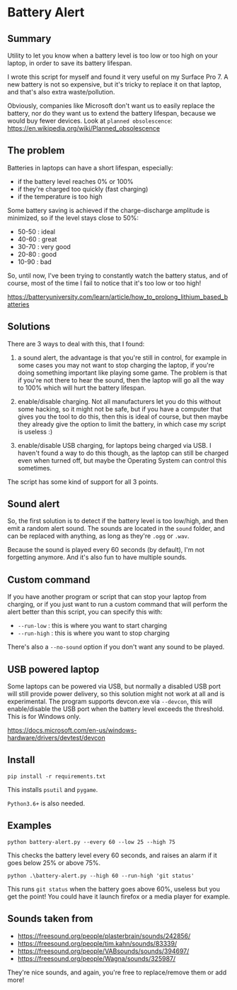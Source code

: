 Battery Alert
=============

Summary
-------
Utility to let you know when a battery level is too low or too high on your laptop,
in order to save its battery lifespan.

I wrote this script for myself and found it very useful on my Surface Pro 7.
A new battery is not so expensive, but it's tricky to replace it on that laptop, and that's also extra waste/pollution.

Obviously, companies like Microsoft don't want us to easily replace the battery,
nor do they want us to extend the battery lifespan, because we would buy fewer devices.
Look at `planned obsolescence`: https://en.wikipedia.org/wiki/Planned_obsolescence


The problem
-----------
Batteries in laptops can have a short lifespan, especially:
- if the battery level reaches 0% or 100%
- if they're charged too quickly (fast charging)
- if the temperature is too high

Some battery saving is achieved if the charge-discharge amplitude is minimized, so if the level stays close to 50%:
- 50-50 : ideal
- 40-60 : great
- 30-70 : very good
- 20-80 : good
- 10-90 : bad

So, until now, I've been trying to constantly watch the battery status, and of course, most of the time I fail
to notice that it's too low or too high!

https://batteryuniversity.com/learn/article/how_to_prolong_lithium_based_batteries


Solutions
---------
There are 3 ways to deal with this, that I found:
1) a sound alert, the advantage is that you're still in control, for example in some cases you may not want to stop
charging the laptop, if you're doing something important like playing some game. The problem is that if you're not there
to hear the sound, then the laptop will go all the way to 100% which will hurt the battery lifespan.

2) enable/disable charging. Not all manufacturers let you do this without some hacking, so it might not be safe,
but if you have a computer that gives you the tool to do this, then this is ideal of course, but then maybe they already
give the option to limit the battery, in which case my script is useless :)

3) enable/disable USB charging, for laptops being charged via USB. I haven't found a way to do this though,
as the laptop can still be charged even when turned off, but maybe the Operating System can control this sometimes.

The script has some kind of support for all 3 points.


Sound alert
-----------
So, the first solution is to detect if the battery level is too low/high, and then emit a random alert sound.
The sounds are located in the `sound` folder, and can be replaced with anything, as long as they're `.ogg` or `.wav`.

Because the sound is played every 60 seconds (by default), I'm not forgetting anymore.
And it's also fun to have multiple sounds.


Custom command
--------------
If you have another program or script that can stop your laptop from charging, or if you just want to run a custom
command that will perform the alert better than this script, you can specify this with:
- `--run-low` : this is where you want to start charging
- `--run-high` : this is where you want to stop charging

There's also a `--no-sound` option if you don't want any sound to be played.


USB powered laptop
------------------
Some laptops can be powered via USB, but normally a disabled USB port will still provide power delivery,
so this solution might not work at all and is experimental.
The program supports devcon.exe via `--devcon`, this will enable/disable the USB port when the battery level exceeds
the threshold. This is for Windows only.

https://docs.microsoft.com/en-us/windows-hardware/drivers/devtest/devcon


Install
-------
```
pip install -r requirements.txt
```

This installs `psutil` and `pygame`.

`Python3.6+` is also needed.


Examples
--------
```
python battery-alert.py --every 60 --low 25 --high 75
```

This checks the battery level every 60 seconds, and raises an alarm if it goes below 25% or above 75%.

```
python .\battery-alert.py --high 60 --run-high 'git status'
```

This runs `git status` when the battery goes above 60%, useless but you get the point!
You could have it launch firefox or a media player for example.


Sounds taken from
-----------------
- https://freesound.org/people/plasterbrain/sounds/242856/
- https://freesound.org/people/tim.kahn/sounds/83339/
- https://freesound.org/people/VABsounds/sounds/394697/
- https://freesound.org/people/Wagna/sounds/325987/

They're nice sounds, and again, you're free to replace/remove them or add more!
